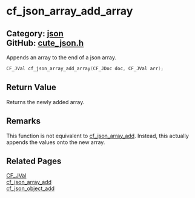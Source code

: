 [](../header.md ':include')

# cf_json_array_add_array

Category: [json](/api_reference?id=json)  
GitHub: [cute_json.h](https://github.com/RandyGaul/cute_framework/blob/master/include/cute_json.h)  
---

Appends an array to the end of a json array.

```cpp
CF_JVal cf_json_array_add_array(CF_JDoc doc, CF_JVal arr);
```

## Return Value

Returns the newly added array.

## Remarks

This function is not equivalent to [cf_json_array_add](/json/cf_json_array_add.md). Instead, this actually appends the values onto the new array.

## Related Pages

[CF_JVal](/json/cf_jval.md)  
[cf_json_array_add](/json/cf_json_array_add.md)  
[cf_json_object_add](/json/cf_json_object_add.md)  

